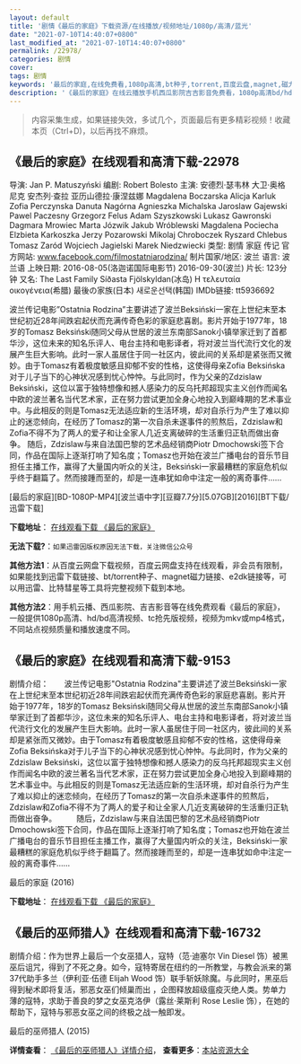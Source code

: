```yaml
---
layout: default
title: '剧情《最后的家庭》下载资源/在线播放/视频地址/1080p/高清/蓝光'
date: "2021-07-10T14:40:07+0800"
last_modified_at: "2021-07-10T14:40:07+0800"
permalink: /22978/
categories: 剧情
cover:
tags: 剧情
keywords: '最后的家庭,在线免费看,1080p高清,bt种子,torrent,百度云盘,magnet,磁力链,迅雷下载资源'
description: '《最后的家庭》在线云播放手机西瓜影院吉吉影音免费看，1080p高清bd/hd未删减完整版和tc抢先枪版，mkv/mp4格式，附带bt/torrent种子、magnet/磁力链、百度云盘、网盘资源迅雷下载链接'
---
```


>内容采集生成，如果链接失效，多试几个，页面最后有更多精彩视频！收藏本页（Ctrl+D)，以后再找不麻烦。


## 《最后的家庭》在线观看和高清下载-22978

导演: Jan P. Matuszyński 编剧: Robert Bolesto 主演: 安德烈·瑟韦林 大卫·奥格尼克 安杰列·查拉 亚历山德拉·康涅兹娜 Magdalena Boczarska Alicja Karluk Zofia Perczynska Danuta Nagórna Agnieszka Michalska Jaroslaw Gajewski Pawel Paczesny Grzegorz Felus Adam Szyszkowski Lukasz Gawronski Dagmara Mrowiec Marta Józwik Jakub Wróblewski Magdalena Pociecha Elzbieta Karkoszka Jerzy Pozarowski Mikolaj Chroboczek Ryszard Chlebus Tomasz Zaród Wojciech Jagielski Marek Niedzwiecki 类型: 剧情 家庭 传记 官方网站: www.facebook.com/filmostatniarodzina/ 制片国家/地区: 波兰 语言: 波兰语 上映日期: 2016-08-05(洛迦诺国际电影节) 2016-09-30(波兰) 片长: 123分钟 又名: The Last Family Síðasta Fjölskyldan(冰岛) Η τελευταία οικογένεια(希腊) 最後の家族(日本) 새로운선택(韩国) IMDb链接: tt5936692

波兰传记电影”Ostatnia Rodzina”主要讲述了波兰Beksiński一家在上世纪末至本世纪初近28年间跌宕起伏而充满传奇色彩的家庭悲喜剧。影片开始于1977年，18岁的Tomasz Beksiński随同父母从世居的波兰东南部Sanok小镇举家迁到了首都华沙，这位未来的知名乐评人、电台主持和电影译者，将对波兰当代流行文化的发展产生巨大影响。此时一家人虽居住于同一社区内，彼此间的关系却是紧张而又微妙。由于Tomasz有着极度敏感且抑郁不安的性格，这使得母亲Zofia Beksińska对于儿子当下的心神状况感到忧心忡忡。与此同时，作为父亲的Zdzislaw Beksiński，这位以富于独特想像和撼人感染力的反乌托邦超现实主义创作而闻名中欧的波兰著名当代艺术家，正在努力尝试更加全身心地投入到巅峰期的艺术事业中。与此相反的则是Tomasz无法适应新的生活环境，却对自杀行为产生了难以抑止的迷恋倾向，在经历了Tomasz的第一次自杀未遂事件的煎熬后，Zdzislaw和Zofia不得不为了两人的爱子和让全家人几近支离破碎的生活重归正轨而做出奋争。 随后，Zdzislaw与来自法国巴黎的艺术品经销商Piotr Dmochowski签下合同，作品在国际上逐渐打响了知名度；Tomasz也开始在波兰广播电台的音乐节目担任主播工作，赢得了大量国内听众的关注，Beksiński一家最糟糕的家庭危机似乎终于翻篇了。然而接踵而至的，却是一连串犹如命中注定一般的离奇事件……


[最后的家庭][BD-1080P-MP4][波兰语中字][豆瓣7.7分][5.07GB][2016][BT下载/迅雷下载]

**下载地址**： [在线观看下载 《最后的家庭》](https://www.btdx8.com/torrent/ostatnia_rodzina_2016.html) 


**无法下载?**：`如果迅雷因版权原因无法下载，关注微信公众号 `

**其他方法1**：从百度云网盘下载视频，百度云网盘支持在线观看，非会员有限制，如果能找到迅雷下载链接、bt/torrent种子、magnet磁力链接、e2dk链接等，可以用迅雷、比特彗星等工具将完整视频下载到本地。

**其他方法2**：用手机云播、西瓜影院、吉吉影音等在线免费观看《最后的家庭》，一般提供1080p高清、hd/bd高清视频、tc抢先版视频，视频为mkv或mp4格式，不同站点视频质量和播放速度不同。


## 《最后的家庭》在线观看和高清下载-9153

剧情介绍：　　波兰传记电影"Ostatnia Rodzina"主要讲述了波兰Beksiński一家在上世纪末至本世纪初近28年间跌宕起伏而充满传奇色彩的家庭悲喜剧。影片开始于1977年，18岁的Tomasz Beksiński随同父母从世居的波兰东南部Sanok小镇举家迁到了首都华沙，这位未来的知名乐评人、电台主持和电影译者，将对波兰当代流行文化的发展产生巨大影响。此时一家人虽居住于同一社区内，彼此间的关系却是紧张而又微妙。由于Tomasz有着极度敏感且抑郁不安的性格，这使得母亲Zofia Beksińska对于儿子当下的心神状况感到忧心忡忡。与此同时，作为父亲的Zdzislaw Beksiński，这位以富于独特想像和撼人感染力的反乌托邦超现实主义创作而闻名中欧的波兰著名当代艺术家，正在努力尝试更加全身心地投入到巅峰期的艺术事业中。与此相反的则是Tomasz无法适应新的生活环境，却对自杀行为产生了难以抑止的迷恋倾向，在经历了Tomasz的第一次自杀未遂事件的煎熬后，Zdzislaw和Zofia不得不为了两人的爱子和让全家人几近支离破碎的生活重归正轨而做出奋争。  　　随后，Zdzislaw与来自法国巴黎的艺术品经销商Piotr Dmochowski签下合同，作品在国际上逐渐打响了知名度；Tomasz也开始在波兰广播电台的音乐节目担任主播工作，赢得了大量国内听众的关注，Beksiński一家最糟糕的家庭危机似乎终于翻篇了。然而接踵而至的，却是一连串犹如命中注定一般的离奇事件……


最后的家庭 (2016)

**下载地址**： [在线观看下载 《最后的家庭》](https://www.btbtdy.me/btdy/dy9872.html) 


## 《最后的巫师猎人》在线观看和高清下载-16732

剧情介绍：作为世界上最后一个女巫猎人，寇特（范·迪塞尔 Vin Diesel 饰）被黑巫后诅咒，得到了不死之身。如今，寇特寄居在纽约的一所教堂，与教会派来的第37代助手多兰（伊利亚·伍德 Elijah Wood 饰）联手斩妖除魔。与此同时，黑巫后得到秘术即将复活，邪恶女巫们倾巢而出 ，企图释放超级瘟疫灭绝人类。势单力薄的寇特，求助于善良的梦之女巫克洛伊（露丝·莱斯利 Rose Leslie 饰），在她的帮助下，寇特与邪恶女巫之间的终极之战一触即发。


最后的巫师猎人 (2015)

**详情查看**： [《最后的巫师猎人》详情介绍](/movie/16732/)， **查看更多**：[本站资源大全](/movie/t/all/)

